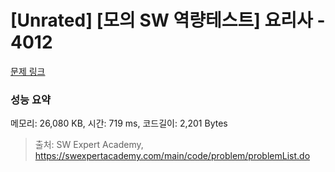 # [Unrated] [모의 SW 역량테스트] 요리사 - 4012 

[문제 링크](https://swexpertacademy.com/main/code/problem/problemDetail.do?contestProbId=AWIeUtVakTMDFAVH) 

### 성능 요약

메모리: 26,080 KB, 시간: 719 ms, 코드길이: 2,201 Bytes



> 출처: SW Expert Academy, https://swexpertacademy.com/main/code/problem/problemList.do